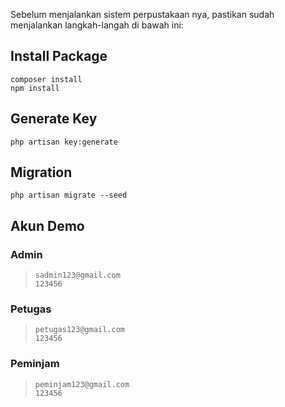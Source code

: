 Sebelum menjalankan sistem perpustakaan nya, pastikan sudah menjalankan langkah-langah di bawah ini:
## Install Package
```
composer install
npm install
```

## Generate Key
```
php artisan key:generate
```

## Migration 
```
php artisan migrate --seed
```

## Akun Demo

### Admin
> `sadmin123@gmail.com`  
> `123456`

### Petugas
> `petugas123@gmail.com`  
> `123456`

### Peminjam
> `peminjam123@gmail.com`  
> `123456`
